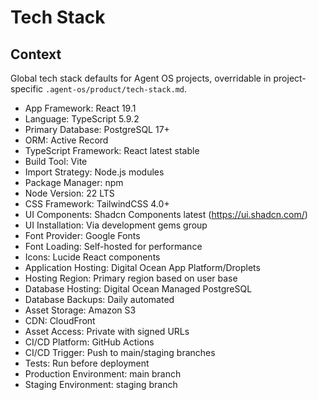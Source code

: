# Tech Stack

## Context

Global tech stack defaults for Agent OS projects, overridable in project-specific `.agent-os/product/tech-stack.md`.

- App Framework: React 19.1
- Language: TypeScript 5.9.2
- Primary Database: PostgreSQL 17+
- ORM: Active Record
- TypeScript Framework: React latest stable
- Build Tool: Vite
- Import Strategy: Node.js modules
- Package Manager: npm
- Node Version: 22 LTS
- CSS Framework: TailwindCSS 4.0+
- UI Components: Shadcn Components latest (https://ui.shadcn.com/)
- UI Installation: Via development gems group
- Font Provider: Google Fonts
- Font Loading: Self-hosted for performance
- Icons: Lucide React components
- Application Hosting: Digital Ocean App Platform/Droplets
- Hosting Region: Primary region based on user base
- Database Hosting: Digital Ocean Managed PostgreSQL
- Database Backups: Daily automated
- Asset Storage: Amazon S3
- CDN: CloudFront
- Asset Access: Private with signed URLs
- CI/CD Platform: GitHub Actions
- CI/CD Trigger: Push to main/staging branches
- Tests: Run before deployment
- Production Environment: main branch
- Staging Environment: staging branch
